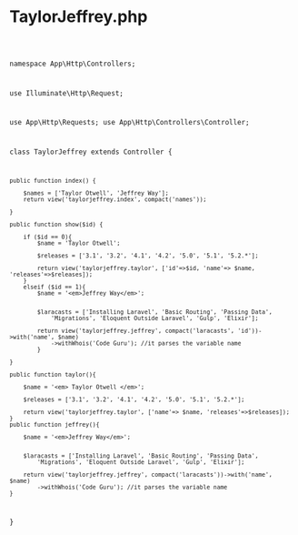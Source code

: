 # TaylorJeffrey.php #

<code>


namespace App\Http\Controllers;

use Illuminate\Http\Request;

use App\Http\Requests;
use App\Http\Controllers\Controller;

class TaylorJeffrey extends Controller
{
    
    public function index() {
        
        $names = ['Taylor Otwell', 'Jeffrey Way'];        
        return view('taylorjeffrey.index', compact('names'));
        
    }
    
    public function show($id) {
        
        if ($id == 0){
            $name = 'Taylor Otwell';
        
            $releases = ['3.1', '3.2', '4.1', '4.2', '5.0', '5.1', '5.2.*'];

            return view('taylorjeffrey.taylor', ['id'=>$id, 'name'=> $name, 'releases'=>$releases]);
        }
        elseif ($id == 1){
            $name = '<em>Jeffrey Way</em>';   
        
        
            $laracasts = ['Installing Laravel', 'Basic Routing', 'Passing Data',
                'Migrations', 'Eloquent Outside Laravel', 'Gulp', 'Elixir'];

            return view('taylorjeffrey.jeffrey', compact('laracasts', 'id'))->with('name', $name)
                ->withWhois('Code Guru'); //it parses the variable name 
            }
        
    }
    
    public function taylor(){
        
        $name = '<em> Taylor Otwell </em>';
        
        $releases = ['3.1', '3.2', '4.1', '4.2', '5.0', '5.1', '5.2.*'];
        
        return view('taylorjeffrey.taylor', ['name'=> $name, 'releases'=>$releases]);       
    }
    public function jeffrey(){
        
        $name = '<em>Jeffrey Way</em>';   
        
        
        $laracasts = ['Installing Laravel', 'Basic Routing', 'Passing Data',
            'Migrations', 'Eloquent Outside Laravel', 'Gulp', 'Elixir'];
        
        return view('taylorjeffrey.jeffrey', compact('laracasts'))->with('name', $name)
            ->withWhois('Code Guru'); //it parses the variable name       
    }
    
    
    
}

</code>
